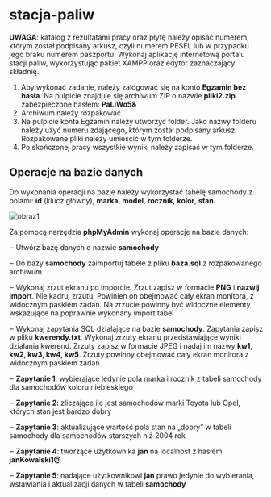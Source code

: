 # stacja-paliw
**UWAGA**: katalog z rezultatami pracy oraz płytę należy opisać numerem, którym został podpisany arkusz, czyli numerem PESEL lub w przypadku jego braku numerem paszportu. Wykonaj aplikację internetową portalu stacji paliw, wykorzystując pakiet XAMPP oraz edytor zaznaczający składnię.
1. Aby wykonać zadanie, należy zalogować się na konto **Egzamin bez hasła**. Na pulpicie znajduje się archiwum ZIP o nazwie **pliki2.zip** zabezpieczone hasłem: **PaLiWo5&**
2. Archiwum należy rozpakować.
3. Na pulpicie konta Egzamin należy utworzyć folder. Jako nazwy folderu należy użyć numeru zdającego, którym został podpisany arkusz. Rozpakowane pliki należy umieścić w tym folderze. 
4. Po skończonej pracy wszystkie wyniki należy zapisać w tym folderze.
## Operacje na bazie danych
Do wykonania operacji na bazie należy wykorzystać tabelę samochody z polami: **id** (klucz główny), **marka**, **model**, **rocznik**, **kolor**, **stan**.

![obraz1](obraz1.png)

Za pomocą narzędzia **phpMyAdmin** wykonaj operacje na bazie danych:

‒ Utwórz bazę danych o nazwie **samochody**

‒ Do bazy **samochody** zaimportuj tabele z pliku **baza.sql** z rozpakowanego archiwum

‒ Wykonaj zrzut ekranu po imporcie. Zrzut zapisz w formacie **PNG** i **nazwij import**. Nie kadruj zrzutu. Powinien on obejmować cały ekran monitora, z widocznym paskiem zadań. Na zrzucie powinny być widoczne elementy wskazujące na poprawnie wykonany import tabel

‒ Wykonaj zapytania SQL działające na bazie **samochody**. Zapytania zapisz w pliku **kwerendy.txt**. Wykonaj zrzuty ekranu przedstawiające wyniki działania kwerend. Zrzuty zapisz w formacie JPEG i nadaj im nazwy **kw1, kw2, kw3, kw4, kw5**. Zrzuty powinny obejmować cały ekran monitora z widocznym paskiem zadań.

‒ **Zapytanie 1**: wybierające jedynie pola marka i rocznik z tabeli samochody dla samochodów koloru niebieskiego

‒ **Zapytanie 2**: zliczające ile jest samochodów marki Toyota lub Opel, których stan jest bardzo dobry

‒ **Zapytanie 3**: aktualizujące wartość pola stan na „dobry” w tabeli samochody dla samochodów starszych niż 2004 rok

‒ **Zapytanie 4**: tworzące użytkownika **jan** na localhost z hasłem **janKowalski1@**

‒ **Zapytanie 5**: nadające użytkownikowi **jan** prawo jedynie do wybierania, wstawiania i aktualizacji danych w tabeli **samochody**
